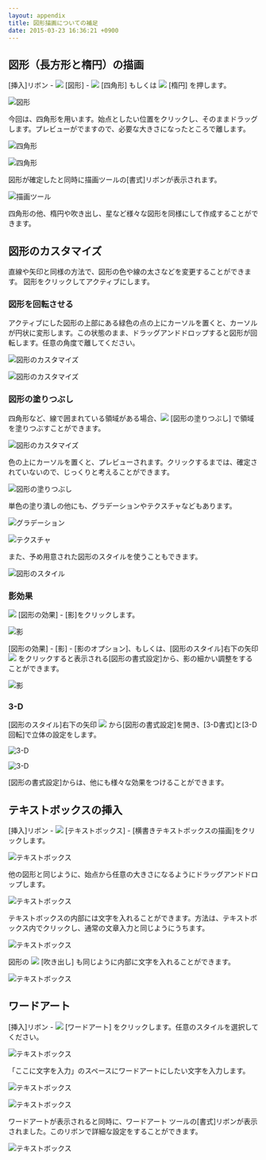 ```yaml
---
layout: appendix
title: 図形描画についての補足
date: 2015-03-23 16:36:21 +0900
---
```



図形（長方形と楕円）の描画
--------------------------

[挿入]リボン - <span><img src="pic/word_figure.png" /></span> [図形] - <span><img src="pic/word_square.png" /></span> [四角形] もしくは <span><img src="pic/word_oval.png" /></span> [楕円] を押します。

![図形](pic/word02_zukei_01pic.png)

今回は、四角形を用います。始点としたい位置をクリックし、そのままドラッグします。プレビューがでますので、必要な大きさになったところで離します。

![四角形](pic/word02_zukei_02pic.png)

![四角形](pic/word02_zukei_03pic.png)

図形が確定したと同時に描画ツールの[書式]リボンが表示されます。

![描画ツール](pic/word02_zukei_04pic.png)

四角形の他、楕円や吹き出し、星など様々な図形を同様にして作成することができます。


図形のカスタマイズ
------------------

直線や矢印と同様の方法で、図形の色や線の太さなどを変更することができます。
図形をクリックしてアクティブにします。

### 図形を回転させる

アクティブにした図形の上部にある緑色の点の上にカーソルを置くと、カーソルが円状に変形します。この状態のまま、ドラッグアンドドロップすると図形が回転します。任意の角度で離してください。

![図形のカスタマイズ](pic/word02_zukei_05custom.png)

![図形のカスタマイズ](pic/word02_zukei_06custom.png)

### 図形の塗りつぶし

四角形など、線で囲まれている領域がある場合、<span><img src="pic/word_paint.png" /></span> [図形の塗りつぶし] で領域を塗りつぶすことができます。

![図形のカスタマイズ](pic/word02_zukei_07custom.png)

色の上にカーソルを置くと、プレビューされます。クリックするまでは、確定されていないので、じっくりと考えることができます。

![図形の塗りつぶし](pic/word02_zukei_08custom.png)

単色の塗り潰しの他にも、グラデーションやテクスチャなどもあります。

![グラデーション](pic/word02_zukei_09custom.png)

![テクスチャ](pic/word02_zukei_10custom.png)

また、予め用意された図形のスタイルを使うこともできます。

![図形のスタイル](pic/word02_zukei_11custom.png)

### 影効果

<span><img src="pic/word_shadow.png" /></span> [図形の効果] - [影]をクリックします。

![影](pic/word02_zukei_12shadow.png)

[図形の効果] - [影] - [影のオプション]、もしくは、[図形のスタイル]右下の矢印 <span><img src="pic/word_details.png" /></span> をクリックすると表示される[図形の書式設定]から、影の細かい調整をすることができます。

![影](pic/word02_zukei_13shadow.png)

### 3-D

[図形のスタイル]右下の矢印 <span><img src="pic/word_details.png" /></span> から[図形の書式設定]を開き、[3-D書式]と[3-D 回転]で立体の設定をします。

![3-D](pic/word02_zukei_143d.png)

![3-D](pic/word02_zukei_153d.png)

[図形の書式設定]からは、他にも様々な効果をつけることができます。


テキストボックスの挿入
----------------------

[挿入]リボン - <span><img src="pic/word_textbox.png" /></span> [テキストボックス] - [横書きテキストボックスの描画]をクリックします。

![テキストボックス](pic/word02_zukei_16textbox.png)

他の図形と同じように、始点から任意の大きさになるようにドラッグアンドドロップします。

![テキストボックス](pic/word02_zukei_17textbox.png)

テキストボックスの内部には文字を入れることができます。方法は、テキストボックス内でクリックし、通常の文章入力と同じようにうちます。

![テキストボックス](pic/word02_zukei_18textbox.png)

図形の <span><img src="pic/word_hukidasi.png" /></span> [吹き出し] も同じように内部に文字を入れることができます。

![テキストボックス](pic/word02_zukei_19textbox.png)


ワードアート
------------

[挿入]リボン - <span><img src="pic/word_wordart.png" /></span> [ワードアート] をクリックします。任意のスタイルを選択してください。

![テキストボックス](pic/word02_zukei_20wordart.png)

「ここに文字を入力」のスペースにワードアートにしたい文字を入力します。

![テキストボックス](pic/word02_zukei_21wordart.png)

![テキストボックス](pic/word02_zukei_22wordart.png)

ワードアートが表示されると同時に、ワードアート
ツールの[書式]リボンが表示されました。このリボンで詳細な設定をすることができます。

![テキストボックス](pic/word02_zukei_23wordart.png)


